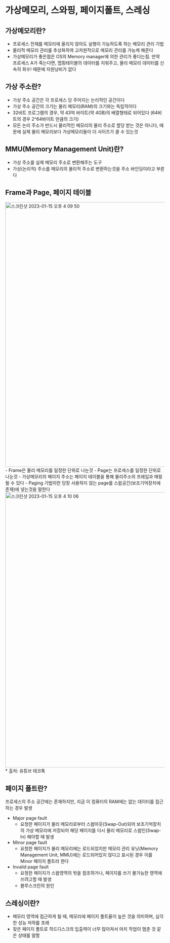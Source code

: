 # 가상메모리, 스와핑, 페이지폴트, 스레싱

## 가상메모리란?
- 프로세스 전체를 메모리에 올리지 않아도 실행이 가능하도록 하는 메모리 관리 기법
- 물리적 메모리 관리를 추상화하여 고차원적으로 메모리 관리를 가능케 해준다
- 가상메모리가 좋은점은 OS의 Memory manager에 의한 관리가 좋다는점. 만약 프로세스 A가 죽는다면, 맵핑테이블의 데이터를 지워주고, 물리 메모리 데이터를 신속히 회수! 때문에 자원낭비가 없다


## 가상 주소란?
- 가상 주소 공간은 각 프로세스 당 주어지는 논리적인 공간이다
- 가상 주소 공간의 크기는 물리 메모리(RAM)의 크기와는 독립적이다
- 32비트 프로그램의 경우, 약 43억 바이트(약 4GB)의 배열형태로 되어있다 (64비트의 경우 2^64바이트 만큼의 크기)
- 모든 논리 주소가 반드시 물리적인 메모리의 물리 주소로 할당 받는 것은 아니다, 때문에 실제 물리 메모리보다 가상메모리들이 더 사이즈가 클 수 있는것


## MMU(Memory Management Unit)란?
- 가상 주소를 실제 메모리 주소로 변환해주는 도구
- 가상(논리적) 주소를 메모리의 물리적 주소로 변환하는것을 주소 바인딩이라고 부른다


## Frame과 Page, 페이지 테이블
<img width="835" alt="스크린샷 2023-01-15 오후 4 09 50" src="https://user-images.githubusercontent.com/55372995/212527809-cbbba05b-ca59-4058-85f2-9d6a64b8c5a5.png">
- Frame은 물리 메모리를 일정한 단위로 나눈것
- Page는 프로세스를 일정한 단위로 나눈것
- 가상메모리의 페이지 주소는 페이지 테이블을 통해 물리주소의 프레임과 매핑될 수 있다
- Paging 기법이란 당장 사용하지 않는 page를 스왑공간(보조기억장치에 존재)에 넣는것을 말한다
  <img width="868" alt="스크린샷 2023-01-15 오후 4 10 06" src="https://user-images.githubusercontent.com/55372995/212527819-e09f2ca5-9bf4-4beb-a8f5-15186ef66c2e.png">
  * 출처: 유튜브 테코톡


## 페이지 폴트란?
프로세스의 주소 공간에는 존재하지만, 지금 이 컴퓨터의 RAM에는 없는 데이터를 접근하는 경우 발생  
- Major page fault
  - 요청한 페이지가 물리 메모리로부터 스왑아웃(Swap-Out)되어 보조기억장치의 가상 메모리에 저장되어 해당 페이지를 다시 물리 메모리로 스왑인(Swap-In) 해야할 때 발생
- Minor page fault
  - 요청한 페이지가 물리 메모리에는 로드되었지만 메모리 관리 유닛(Memory Management Unit, MMU)에는 로드되어있지 않다고 표시된 경우 이를 Minor 페이지 폴트라 한다
- Invalid page fault
  - 요청한 페이지가 스왑영역의 밖을 참조하거나, 페이지를 쓰기 불가능한 영역에 쓰려고할 때 발생
  - 블루스크린의 원인


## 스레싱이란?
- 메모리 영역에 접근하게 될 때, 메모리에 페이지 폴트율이 높은 것을 의미하며, 심각한 성능 저하를 초래
- 잦은 페이지 폴트로 하드디스크의 입출력이 너무 많아져서 마치 작업이 멈춘 것 같은 상태를 말함